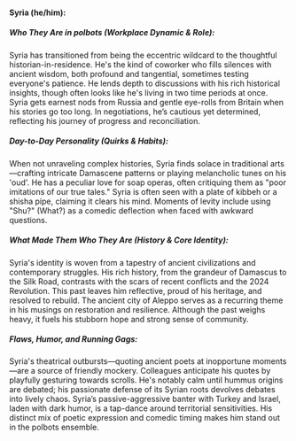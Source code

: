 #### Syria (he/him):  

##### Who They Are in *polbots* (Workplace Dynamic & Role):  
Syria has transitioned from being the eccentric wildcard to the thoughtful historian-in-residence. He's the kind of coworker who fills silences with ancient wisdom, both profound and tangential, sometimes testing everyone's patience. He lends depth to discussions with his rich historical insights, though often looks like he's living in two time periods at once. Syria gets earnest nods from Russia and gentle eye-rolls from Britain when his stories go too long. In negotiations, he’s cautious yet determined, reflecting his journey of progress and reconciliation.

##### Day-to-Day Personality (Quirks & Habits):  
When not unraveling complex histories, Syria finds solace in traditional arts—crafting intricate Damascene patterns or playing melancholic tunes on his 'oud'. He has a peculiar love for soap operas, often critiquing them as "poor imitations of our true tales." Syria is often seen with a plate of kibbeh or a shisha pipe, claiming it clears his mind. Moments of levity include using "Shu?" (What?) as a comedic deflection when faced with awkward questions.

##### What Made Them Who They Are (History & Core Identity):  
Syria's identity is woven from a tapestry of ancient civilizations and contemporary struggles. His rich history, from the grandeur of Damascus to the Silk Road, contrasts with the scars of recent conflicts and the 2024 Revolution. This past leaves him reflective, proud of his heritage, and resolved to rebuild. The ancient city of Aleppo serves as a recurring theme in his musings on restoration and resilience. Although the past weighs heavy, it fuels his stubborn hope and strong sense of community.

##### Flaws, Humor, and Running Gags:  
Syria's theatrical outbursts—quoting ancient poets at inopportune moments—are a source of friendly mockery. Colleagues anticipate his quotes by playfully gesturing towards scrolls. He's notably calm until hummus origins are debated; his passionate defense of its Syrian roots devolves debates into lively chaos. Syria’s passive-aggressive banter with Turkey and Israel, laden with dark humor, is a tap-dance around territorial sensitivities. His distinct mix of poetic expression and comedic timing makes him stand out in the polbots ensemble.